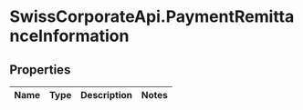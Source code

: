 # SwissCorporateApi.PaymentRemittanceInformation

## Properties
Name | Type | Description | Notes
------------ | ------------- | ------------- | -------------


